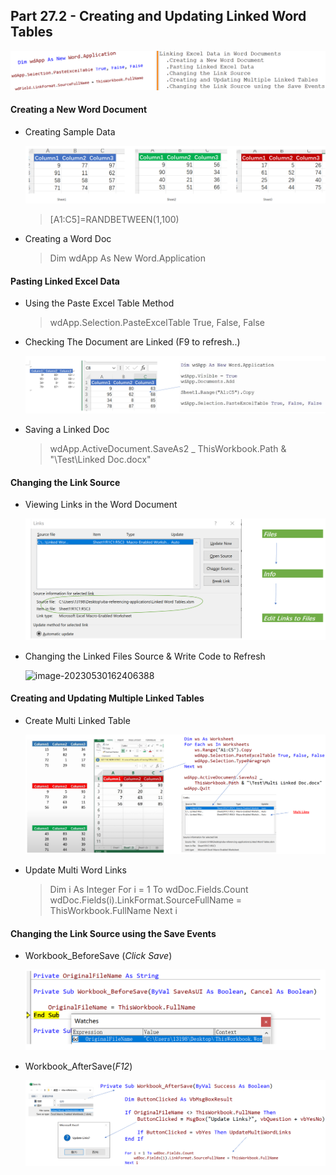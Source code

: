 ## Part 27.2 - Creating and Updating Linked Word Tables

![wddttb](../images/wddttb.PNG)

#### Creating a New Word Document

- Creating Sample Data

  ![LsSampleData](../images/LsSampleData.png)

  > [A1:C5]=RANDBETWEEN(1,100)

- Creating a Word Doc

  > Dim wdApp As New Word.Application

#### Pasting Linked Excel Data

- Using the Paste Excel Table Method

  > wdApp.Selection.PasteExcelTable True, False, False

- Checking The Document are Linked (F9 to refresh..)

  ![Linkbsc](../images/Linkbsc.PNG)

- Saving a Linked Doc

  > wdApp.ActiveDocument.SaveAs2 _
  >         ThisWorkbook.Path & "\Test\Linked Doc.docx"

#### Changing the Link Source

- Viewing Links in the Word Document

  ![EditLks](../images/EditLks.PNG)

- Changing the Linked Files Source & Write Code to Refresh

  ![image-20230530162406388](../../../AppData/Roaming/Typora/typora-user-images/image-20230530162406388.png)

#### Creating and Updating Multiple Linked Tables

- Create Multi Linked Table

  ![Multiwdtbl](../images/Multiwdtbl.PNG)

- Update Multi Word Links

  > Dim i As Integer
  >     For i = 1 To wdDoc.Fields.Count
  >         wdDoc.Fields(i).LinkFormat.SourceFullName = ThisWorkbook.FullName
  >     Next i

#### Changing the Link Source using the Save Events

- Workbook_BeforeSave (*Click Save*)

  ![bfsave](../images/bfsave.PNG)

- Workbook_AfterSave(*F12*)

  ![afsv](../images/afsv.PNG)